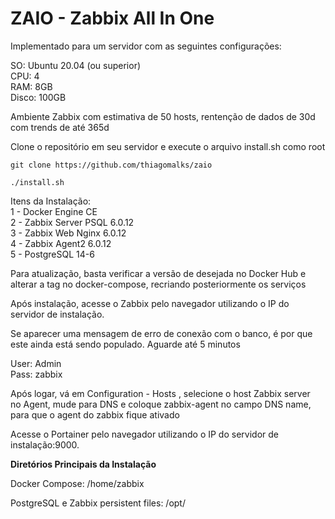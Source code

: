 # ZAIO - Zabbix All In One

<p>Implementado para um servidor com as seguintes configura&ccedil;&otilde;es:</p>
<p>SO: Ubuntu 20.04 (ou superior)<br />CPU: 4<br />RAM: 8GB<br />Disco: 100GB</p>
<p>Ambiente Zabbix com estimativa de 50 hosts, rentenção de dados de 30d com trends de até 365d</p>
<p>Clone o reposit&oacute;rio em seu servidor e execute o arquivo install.sh como root</p>

````
git clone https://github.com/thiagomalks/zaio
````
````
./install.sh
````
<p>Itens da Instala&ccedil;&atilde;o:<br />1 - Docker Engine CE<br />2 - Zabbix Server PSQL 6.0.12<br />3 - Zabbix Web Nginx 6.0.12<br />4 - Zabbix Agent2 6.0.12<br />5 - PostgreSQL 14-6</p>
<p>Para atualização, basta verificar a versão de desejada no Docker Hub e alterar a tag no docker-compose, recriando posteriormente os serviços</p>
<p>Ap&oacute;s instala&ccedil;&atilde;o, acesse o Zabbix pelo navegador utilizando o IP do servidor de instala&ccedil;&atilde;o.</p>
<p>Se aparecer uma mensagem de erro de conexão com o banco, é por que este ainda está sendo populado. Aguarde até 5 minutos</p>
<p>User: Admin<br />Pass: zabbix</p>
<p>Após logar, vá em Configuration - Hosts , selecione o host Zabbix server<br> no Agent, mude para DNS e coloque zabbix-agent no campo DNS name, para que o agent do zabbix fique ativado </p>
<p>Acesse o Portainer pelo navegador utilizando o IP do servidor de instala&ccedil;&atilde;o:9000.</p>
<p><strong>Diret&oacute;rios Principais da Instala&ccedil;&atilde;o</strong></p>
<p>Docker Compose: /home/zabbix</p>
<p>PostgreSQL e Zabbix persistent files: /opt/</p>
